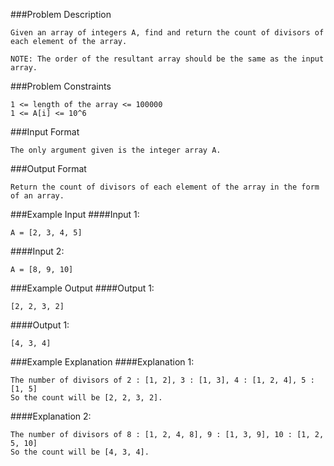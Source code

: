 ###Problem Description
```
Given an array of integers A, find and return the count of divisors of each element of the array.

NOTE: The order of the resultant array should be the same as the input array.
```


###Problem Constraints
```
1 <= length of the array <= 100000
1 <= A[i] <= 10^6
```


###Input Format
```
The only argument given is the integer array A.
```



###Output Format
```
Return the count of divisors of each element of the array in the form of an array.
```



###Example Input
####Input 1:

```
A = [2, 3, 4, 5]
```
####Input 2:

```
A = [8, 9, 10]
```


###Example Output
####Output 1:

```
[2, 2, 3, 2]
```
####Output 1:

```
[4, 3, 4]
```


###Example Explanation
####Explanation 1:

```
The number of divisors of 2 : [1, 2], 3 : [1, 3], 4 : [1, 2, 4], 5 : [1, 5]
So the count will be [2, 2, 3, 2].
```
####Explanation 2:

```
The number of divisors of 8 : [1, 2, 4, 8], 9 : [1, 3, 9], 10 : [1, 2, 5, 10]
So the count will be [4, 3, 4].
```
